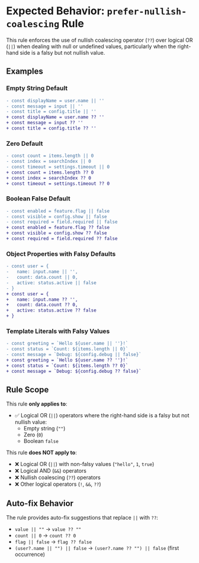 # Expected Behavior: `prefer-nullish-coalescing` Rule

This rule enforces the use of nullish coalescing operator (`??`) over logical OR (`||`) when dealing with null or undefined values, particularly when the right-hand side is a falsy but not nullish value.

## Examples

### Empty String Default

```diff
- const displayName = user.name || ''
- const message = input || ''
- const title = config.title || ''
+ const displayName = user.name ?? ''
+ const message = input ?? ''
+ const title = config.title ?? ''
```

### Zero Default

```diff
- const count = items.length || 0
- const index = searchIndex || 0
- const timeout = settings.timeout || 0
+ const count = items.length ?? 0
+ const index = searchIndex ?? 0
+ const timeout = settings.timeout ?? 0
```

### Boolean False Default

```diff
- const enabled = feature.flag || false
- const visible = config.show || false
- const required = field.required || false
+ const enabled = feature.flag ?? false
+ const visible = config.show ?? false
+ const required = field.required ?? false
```

### Object Properties with Falsy Defaults

```diff
- const user = {
-   name: input.name || '',
-   count: data.count || 0,
-   active: status.active || false
- }
+ const user = {
+   name: input.name ?? '',
+   count: data.count ?? 0,
+   active: status.active ?? false
+ }
```

### Template Literals with Falsy Values

```diff
- const greeting = `Hello ${user.name || ''}!`
- const status = `Count: ${items.length || 0}`
- const message = `Debug: ${config.debug || false}`
+ const greeting = `Hello ${user.name ?? ''}!`
+ const status = `Count: ${items.length ?? 0}`
+ const message = `Debug: ${config.debug ?? false}`
```

## Rule Scope

This rule **only applies to**:

- ✅ Logical OR (`||`) operators where the right-hand side is a falsy but not nullish value:
  - Empty string (`""`)
  - Zero (`0`)
  - Boolean `false`

This rule **does NOT apply to**:

- ❌ Logical OR (`||`) with non-falsy values (`"hello"`, `1`, `true`)
- ❌ Logical AND (`&&`) operators
- ❌ Nullish coalescing (`??`) operators
- ❌ Other logical operators (`!`, `&&`, `??`)

## Auto-fix Behavior

The rule provides auto-fix suggestions that replace `||` with `??`:

- `value || ""` → `value ?? ""`
- `count || 0` → `count ?? 0`
- `flag || false` → `flag ?? false`
- `(user?.name || "") || false` → `(user?.name ?? "") || false` (first occurrence)
